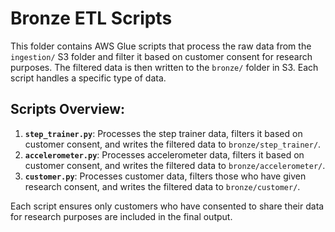 # Bronze ETL Scripts

This folder contains AWS Glue scripts that process the raw data from the `ingestion/` S3 folder and filter it based on customer consent for research purposes. The filtered data is then written to the `bronze/` folder in S3. Each script handles a specific type of data.

## Scripts Overview:

1. **`step_trainer.py`**: Processes the step trainer data, filters it based on customer consent, and writes the filtered data to `bronze/step_trainer/`.
2. **`accelerometer.py`**: Processes accelerometer data, filters it based on customer consent, and writes the filtered data to `bronze/accelerometer/`.
3. **`customer.py`**: Processes customer data, filters those who have given research consent, and writes the filtered data to `bronze/customer/`.

Each script ensures only customers who have consented to share their data for research purposes are included in the final output.
